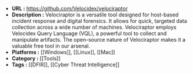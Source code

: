 - **URL :** https://github.com/Velocidex/velociraptor
- **Description :** Velociraptor is a versatile tool designed for host-based incident response and digital forensics. It allows for quick, targeted data collection across a wide number of machines. Velociraptor employs Velocidex Query Language (VQL), a powerful tool to collect and manipulate artifacts. The open-source nature of Velociraptor makes it a valuable free tool in our arsenal.
- **Platforms :** [[Windows]], [[Linux]], [[Mac]]
- **Category :** [[Tools]]
- **Tags :** [[DFIR]], [[Cyber Threat Intelligence]]